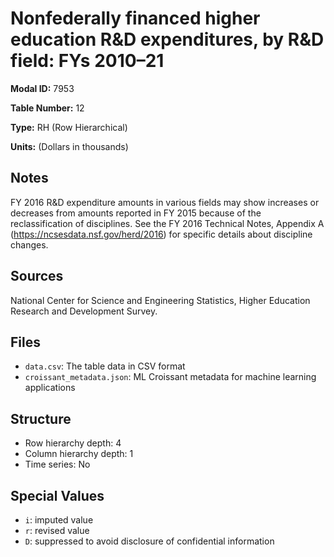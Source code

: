 # Nonfederally financed higher education R&D expenditures, by R&D field: FYs 2010–21

**Modal ID:** 7953

**Table Number:** 12

**Type:** RH (Row Hierarchical)

**Units:** (Dollars in thousands)

## Notes

FY 2016 R&D expenditure amounts in various fields may show increases or decreases from amounts reported in FY 2015 because of the reclassification of disciplines. See the FY 2016 Technical Notes, Appendix A (https://ncsesdata.nsf.gov/herd/2016) for specific details about discipline changes.

## Sources

National Center for Science and Engineering Statistics, Higher Education Research and Development Survey.

## Files

- `data.csv`: The table data in CSV format
- `croissant_metadata.json`: ML Croissant metadata for machine learning applications

## Structure

- Row hierarchy depth: 4
- Column hierarchy depth: 1
- Time series: No

## Special Values

- `i`: imputed value
- `r`: revised value
- `D`: suppressed to avoid disclosure of confidential information
